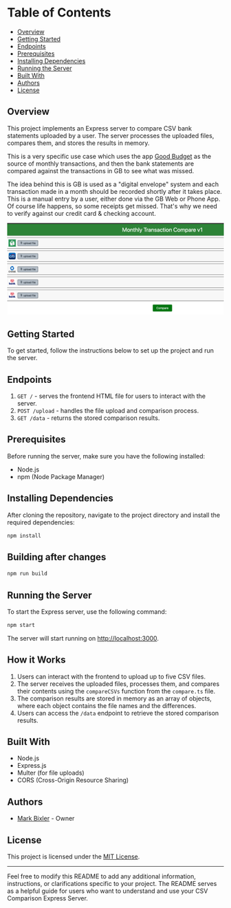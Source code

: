 # Table of Contents

- [Overview](#overview)
- [Getting Started](#getting-started)
- [Endpoints](#endpoints)
- [Prerequisites](#prerequisites)
- [Installing Dependencies](#installing-dependencies)
- [Running the Server](#running-the-server)
- [Built With](#built-with)
- [Authors](#authors)
- [License](#license)

## Overview

This project implements an Express server to compare CSV bank statements uploaded by a user. The server processes the uploaded files, compares them, and stores the results in memory.

This is a very specific use case which uses the app [Good Budget](https://goodbudget.com/) as the source of monthly transactions, and then the bank statements are compared against the transactions in GB to see what was missed.

The idea behind this is GB is used as a "digital envelope" system and each transaction made in a month should be recorded shortly after it takes place. This is a manual entry by a user, either done via the GB Web or Phone App. Of course life happens, so some receipts get missed. That's why we need to verify against our credit card & checking account.

![index](docs/v0.0.1-Sreenshot.png)

## Getting Started

To get started, follow the instructions below to set up the project and run the server.

## Endpoints

1. `GET /` - serves the frontend HTML file for users to interact with the server.
2. `POST /upload` - handles the file upload and comparison process.
3. `GET /data` - returns the stored comparison results.

## Prerequisites

Before running the server, make sure you have the following installed:

- Node.js
- npm (Node Package Manager)

## Installing Dependencies

After cloning the repository, navigate to the project directory and install the required dependencies:

```bash
npm install
```

## Building after changes

```bash
npm run build
```

## Running the Server

To start the Express server, use the following command:

```bash
npm start
```

The server will start running on <http://localhost:3000>.

## How it Works

1. Users can interact with the frontend to upload up to five CSV files.
2. The server receives the uploaded files, processes them, and compares their contents using the `compareCSVs` function from the `compare.ts` file.
3. The comparison results are stored in memory as an array of objects, where each object contains the file names and the differences.
4. Users can access the `/data` endpoint to retrieve the stored comparison results.

## Built With

- Node.js
- Express.js
- Multer (for file uploads)
- CORS (Cross-Origin Resource Sharing)

## Authors

- [Mark Bixler](https://github.com/mark-bixler) - Owner

## License

This project is licensed under the [MIT License](LICENSE).

---

Feel free to modify this README to add any additional information, instructions, or clarifications specific to your project. The README serves as a helpful guide for users who want to understand and use your CSV Comparison Express Server.
